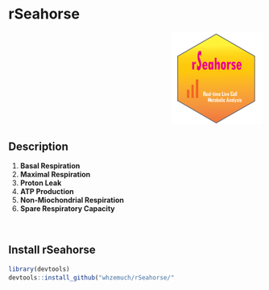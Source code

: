 # rSeahorse
<p align="right"> <img src="images/rSeahorse_hexsticker.png" width=180> </p>


## Description

1. __Basal Respiration__
2. __Maximal Respiration__
3. __Proton Leak__
4. __ATP Production__
5. __Non-Miochondrial Respiration__
6. __Spare Respiratory Capacity__
<br>


##  Install rSeahorse

```r
library(devtools)
devtools::install_github("whzemuch/rSeahorse/"
```
